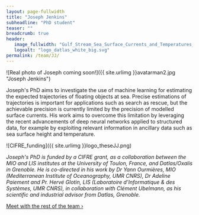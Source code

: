 ```yaml
---
layout: page-fullwidth
title: "Joseph Jenkins"
subheadline: "PhD student"
teaser: ""
breadcrumb: true
header:
   image_fullwidth: "Gulf_Stream_Sea_Surface_Currents_and_Temperatures_NASA_SVS.jpg"
   logoalt: "logo_datlas_white_big.svg"
permalink: /team/JJ/
---
```


![Real photo of Joseph coming soon!]({{ site.urlimg }}avatarman2.jpg "Joseph Jenkins")

Joseph's PhD aims to investigate the use of machine learning for estimating the expected trajectories of floating objects at sea. Precise estimations of trajectories is important for applications such as search as rescue, but the achievable precision is currently limited by the precision of modelled surface currents. His work aims to overcome this limitation by leveraging the recent advancements of deep neural networks applied to structured data, for example by exploiting relevant information in ancillary data such as sea surface height and temperature.

![CIFRE_funding]({{ site.urlimg }}logo_theseJJ.png)

_Joseph's PhD is funded by a CIFRE grant, as a collaboration between the MIO and LIS institutes at the University of Toulon, France, and Datlas/Oxalis in Grenoble.
He is co-directed in his work by Dr Yann Ourmières, MIO (Mediterranean Institute of Oceanography, UMR CNRS), Dr Adeline Paiement and Pr. Hervé Glotin, LIS (Laboratoire d’Informatique & des Systèmes,  UMR CNRS), in collaboration with Clément Ubelmann, as his scientific and industrial advisor from Datlas, Grenoble._

<a class="radius button small" href="{{ site.url }}{{ site.baseurl }}/team/">Meet with the rest of the team ›</a>


